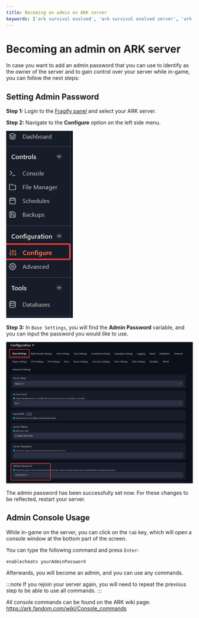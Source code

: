 ```yaml
---
title: Becoming an admin on ARK server
keywords: ['ark survival evolved', 'ark survival evolved server', 'ark server', 'admin on ark server', 'ark admin password', 'ark server admin']
---
```

# Becoming an admin on ARK server
In case you want to add an admin password that you can use to identify as the owner of the server and to gain control over your server while in-game, you can follow the next steps:


## Setting Admin Password
**Step 1:** Login to the [Fragify panel](VAR::FRAGIFY_URL) and select your ARK server.

**Step 2:** Navigate to the **Configure** option on the left side menu.

![Configure](../images/configure.png)  

**Step 3:** In `Base Settings`, you will find the **Admin Password** variable, and you can input the password you would like to use. 

![Admin Password](images/admin-password.png)

The admin password has been successfully set now. For these changes to be reflected, restart your server.

## Admin Console Usage
While in-game on the server, you can click on the `tab` key, which will open a console window at the bottom part of the screen.

You can type the following command and press `Enter`:
```
enablecheats yourAdminPassword
```
Afterwards, you will become an admin, and you can use any commands. 

:::note
If you rejoin your server again, you will need to repeat the previous step to be able to use all commands. 
:::

All console commands can be found on the ARK wiki page: https://ark.fandom.com/wiki/Console_commands
